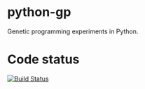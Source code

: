 python-gp
===========

Genetic programming experiments in Python.

Code status
===========

[![Build Status](https://travis-ci.org/jakobj/python-gp.svg?branch=master)](https://travis-ci.org/jakobj/python-gp)
